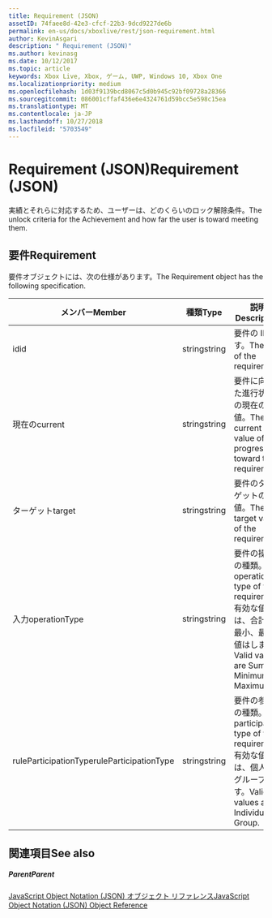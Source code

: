 ```yaml
---
title: Requirement (JSON)
assetID: 74faee8d-42e3-cfcf-22b3-9dcd9227de6b
permalink: en-us/docs/xboxlive/rest/json-requirement.html
author: KevinAsgari
description: " Requirement (JSON)"
ms.author: kevinasg
ms.date: 10/12/2017
ms.topic: article
keywords: Xbox Live, Xbox, ゲーム, UWP, Windows 10, Xbox One
ms.localizationpriority: medium
ms.openlocfilehash: 1d03f9139bcd8067c5d0b945c92bf09728a28366
ms.sourcegitcommit: 086001cffaf436e6e4324761d59bcc5e598c15ea
ms.translationtype: MT
ms.contentlocale: ja-JP
ms.lasthandoff: 10/27/2018
ms.locfileid: "5703549"
---
```

# <a name="requirement-json"></a><span data-ttu-id="dfe78-104">Requirement (JSON)</span><span class="sxs-lookup"><span data-stu-id="dfe78-104">Requirement (JSON)</span></span>
<span data-ttu-id="dfe78-105">実績とそれらに対応するため、ユーザーは、どのくらいのロック解除条件。</span><span class="sxs-lookup"><span data-stu-id="dfe78-105">The unlock criteria for the Achievement and how far the user is toward meeting them.</span></span> 
<a id="ID4EN"></a>

 
## <a name="requirement"></a><span data-ttu-id="dfe78-106">要件</span><span class="sxs-lookup"><span data-stu-id="dfe78-106">Requirement</span></span>
 
<span data-ttu-id="dfe78-107">要件オブジェクトには、次の仕様があります。</span><span class="sxs-lookup"><span data-stu-id="dfe78-107">The Requirement object has the following specification.</span></span>
 
| <span data-ttu-id="dfe78-108">メンバー</span><span class="sxs-lookup"><span data-stu-id="dfe78-108">Member</span></span>| <span data-ttu-id="dfe78-109">種類</span><span class="sxs-lookup"><span data-stu-id="dfe78-109">Type</span></span>| <span data-ttu-id="dfe78-110">説明</span><span class="sxs-lookup"><span data-stu-id="dfe78-110">Description</span></span>| 
| --- | --- | --- | 
| <span data-ttu-id="dfe78-111">id</span><span class="sxs-lookup"><span data-stu-id="dfe78-111">id</span></span>| <span data-ttu-id="dfe78-112">string</span><span class="sxs-lookup"><span data-stu-id="dfe78-112">string</span></span>| <span data-ttu-id="dfe78-113">要件の ID です。</span><span class="sxs-lookup"><span data-stu-id="dfe78-113">The ID of the requirement.</span></span>| 
| <span data-ttu-id="dfe78-114">現在の</span><span class="sxs-lookup"><span data-stu-id="dfe78-114">current</span></span>| <span data-ttu-id="dfe78-115">string</span><span class="sxs-lookup"><span data-stu-id="dfe78-115">string</span></span>| <span data-ttu-id="dfe78-116">要件に向けた進行状況の現在の値。</span><span class="sxs-lookup"><span data-stu-id="dfe78-116">The current value of progression toward the requirement.</span></span>| 
| <span data-ttu-id="dfe78-117">ターゲット</span><span class="sxs-lookup"><span data-stu-id="dfe78-117">target</span></span>| <span data-ttu-id="dfe78-118">string</span><span class="sxs-lookup"><span data-stu-id="dfe78-118">string</span></span>| <span data-ttu-id="dfe78-119">要件のターゲットの値。</span><span class="sxs-lookup"><span data-stu-id="dfe78-119">The target value of the requirement.</span></span>| 
| <span data-ttu-id="dfe78-120">入力</span><span class="sxs-lookup"><span data-stu-id="dfe78-120">operationType</span></span>| <span data-ttu-id="dfe78-121">string</span><span class="sxs-lookup"><span data-stu-id="dfe78-121">string</span></span>| <span data-ttu-id="dfe78-122">要件の操作の種類。</span><span class="sxs-lookup"><span data-stu-id="dfe78-122">The operation type of the requirement.</span></span> <span data-ttu-id="dfe78-123">有効な値は、合計、最小、最大値はします。</span><span class="sxs-lookup"><span data-stu-id="dfe78-123">Valid values are Sum, Minimum, Maximum.</span></span>| 
| <span data-ttu-id="dfe78-124">ruleParticipationType</span><span class="sxs-lookup"><span data-stu-id="dfe78-124">ruleParticipationType</span></span>| <span data-ttu-id="dfe78-125">string</span><span class="sxs-lookup"><span data-stu-id="dfe78-125">string</span></span>| <span data-ttu-id="dfe78-126">要件の参加の種類。</span><span class="sxs-lookup"><span data-stu-id="dfe78-126">The participation type of the requirement.</span></span> <span data-ttu-id="dfe78-127">有効な値は、個人のグループです。</span><span class="sxs-lookup"><span data-stu-id="dfe78-127">Valid values are Individual, Group.</span></span>| 
  
<a id="ID4ETC"></a>

 
## <a name="see-also"></a><span data-ttu-id="dfe78-128">関連項目</span><span class="sxs-lookup"><span data-stu-id="dfe78-128">See also</span></span>
 
<a id="ID4EVC"></a>

 
##### <a name="parent"></a><span data-ttu-id="dfe78-129">Parent</span><span class="sxs-lookup"><span data-stu-id="dfe78-129">Parent</span></span> 

[<span data-ttu-id="dfe78-130">JavaScript Object Notation (JSON) オブジェクト リファレンス</span><span class="sxs-lookup"><span data-stu-id="dfe78-130">JavaScript Object Notation (JSON) Object Reference</span></span>](atoc-xboxlivews-reference-json.md)

   